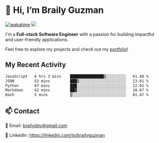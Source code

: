 # 👋 Hi, I’m Braily Guzman
[![wakatime](https://wakatime.com/badge/user/78b9a827-5162-4c58-9330-4ea970cf6de4.svg)](https://wakatime.com/@78b9a827-5162-4c58-9330-4ea970cf6de4)
![](https://komarev.com/ghpvc/?username=brailyguzman)

I'm a **Full-stack Software Engineer** with a passion for building impactful and user-friendly applications.

Feel free to explore my projects and check out my [portfolio](https://braily.dev)!


## My Recent Activity
<!--START_SECTION:waka-->

```txt
JavaScript   4 hrs 3 mins    ███████████████▒░░░░░░░░░   61.48 %
JSON         53 mins         ███▒░░░░░░░░░░░░░░░░░░░░░   13.61 %
Python       47 mins         ███░░░░░░░░░░░░░░░░░░░░░░   12.02 %
Markdown     42 mins         ██▓░░░░░░░░░░░░░░░░░░░░░░   10.67 %
Bash         5 mins          ▒░░░░░░░░░░░░░░░░░░░░░░░░   01.47 %
```

<!--END_SECTION:waka-->

## 📫 Contact
📧 Email: brailydev@gmail.com

🔗 LinkedIn: https://linkedin.com/in/brailyguzman
